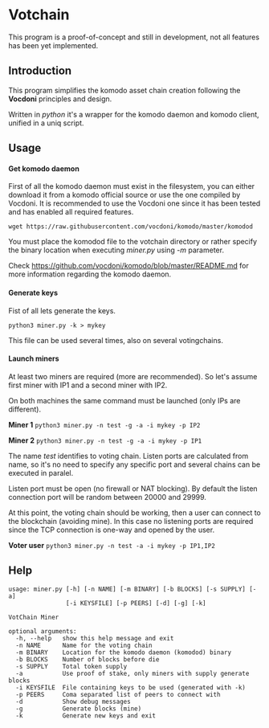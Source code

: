 # Votchain

This program is a proof-of-concept and still in development, not all features has been yet implemented.

## Introduction

This program simplifies the komodo asset chain creation following the **Vocdoni** principles and design.

Written in *python* it's a wrapper for the komodo daemon and komodo client, unified in a uniq script.

## Usage

#### Get komodo daemon

First of all the komodo daemon must exist in the filesystem, you can either download it from a komodo official source or use the one compiled by Vocdoni.
It is recommended to use the Vocdoni one since it has been tested and has enabled all required features.

`wget https://raw.githubusercontent.com/vocdoni/komodo/master/komodod`

You must place the komodod file to the votchain directory or rather specify the binary location when executing *miner.py* using *-m* parameter.

Check https://github.com/vocdoni/komodo/blob/master/README.md for more information regarding the komodo daemon.

#### Generate keys

Fist of all lets generate the keys.

`python3 miner.py -k > mykey`

This file can be used several times, also on several votingchains.

#### Launch miners

At least two miners are required (more are recommended). So let's assume first miner with IP1 and a second miner with IP2.

On both machines the same command must be launched (only IPs are different).

**Miner 1**
`python3 miner.py -n test -g -a -i mykey -p IP2`

**Miner 2**
`python3 miner.py -n test -g -a -i mykey -p IP1`

The name *test* identifies to voting chain. Listen ports are calculated from name, so it's no need to specify any specific port and several chains can be executed in paralel.

Listen port must be open (no firewall or NAT blocking). By default the listen connection port will be random between 20000 and 29999.

At this point, the voting chain should be working, then a user can connect to the blockchain (avoiding mine). In this case no listening ports are required since the TCP connection is one-way and opened by the user.

**Voter user**
`python3 miner.py -n test -a -i mykey -p IP1,IP2`


## Help

```
usage: miner.py [-h] [-n NAME] [-m BINARY] [-b BLOCKS] [-s SUPPLY] [-a]
                [-i KEYSFILE] [-p PEERS] [-d] [-g] [-k]

VotChain Miner

optional arguments:
  -h, --help   show this help message and exit
  -n NAME      Name for the voting chain
  -m BINARY    Location for the komodo daemon (komodod) binary
  -b BLOCKS    Number of blocks before die
  -s SUPPLY    Total token supply
  -a           Use proof of stake, only miners with supply generate blocks
  -i KEYSFILE  File containing keys to be used (generated with -k)
  -p PEERS     Coma separated list of peers to connect with
  -d           Show debug messages
  -g           Generate blocks (mine)
  -k           Generate new keys and exit
```
